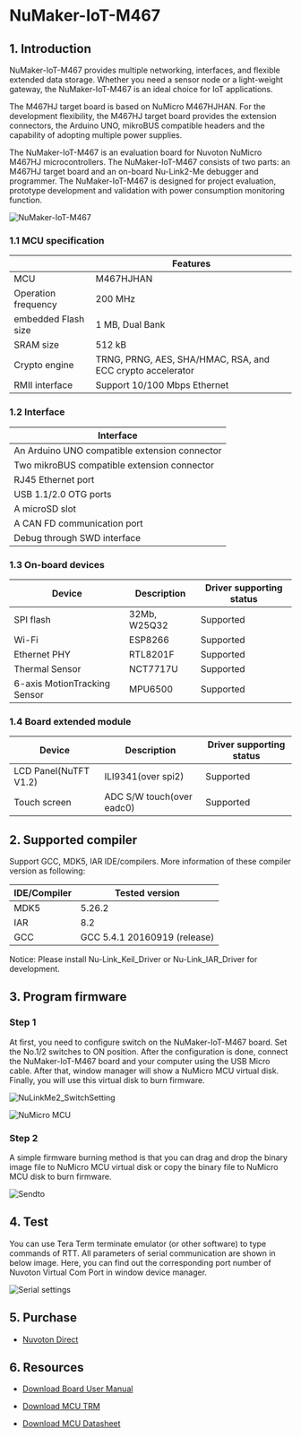 # NuMaker-IoT-M467

## 1. Introduction

NuMaker-IoT-M467 provides multiple networking, interfaces, and flexible extended data storage. Whether you need a sensor node or a light-weight gateway, the NuMaker-IoT-M467 is an ideal choice for IoT applications.

The M467HJ target board is based on NuMicro M467HJHAN. For the development flexibility, the M467HJ target board provides the extension connectors, the Arduino UNO, mikroBUS compatible headers and the capability of adopting multiple power supplies.

The NuMaker-IoT-M467 is an evaluation board for Nuvoton NuMicro M467HJ microcontrollers. The NuMaker-IoT-M467 consists of two parts: an M467HJ target board and an on-board Nu-Link2-Me debugger and programmer. The NuMaker-IoT-M467 is designed for project evaluation, prototype development and validation with power consumption monitoring function.

![NuMaker-IoT-M467](./figures/NuMaker-IoT-M467-V1_F.png)

### 1.1 MCU specification

|  | Features |
| -- | -- |
| MCU | M467HJHAN |
| Operation frequency | 200 MHz |
| embedded Flash size | 1 MB, Dual Bank |
| SRAM size | 512 kB |
| Crypto engine |  TRNG, PRNG, AES, SHA/HMAC, RSA, and ECC crypto accelerator |
| RMII interface | Support 10/100 Mbps Ethernet |

### 1.2 Interface

| Interface |
| -- |
| An Arduino UNO compatible extension connector |
| Two mikroBUS compatible extension connector |
| RJ45 Ethernet port |
| USB 1.1/2.0 OTG ports |
| A microSD slot |
| A CAN FD communication port |
| Debug through SWD interface |

### 1.3 On-board devices

| Device | Description | Driver supporting status |
| -- | -- | -- |
| SPI flash | 32Mb, W25Q32 | Supported |
| Wi-Fi | ESP8266 | Supported |
| Ethernet PHY | RTL8201F | Supported |
| Thermal Sensor | NCT7717U | Supported |
| 6-axis MotionTracking Sensor | MPU6500 | Supported |

### 1.4 Board extended module

| Device | Description | Driver supporting status |
| -- | -- | -- |
| LCD Panel(NuTFT V1.2) | ILI9341(over spi2) | Supported |
| Touch screen | ADC S/W touch(over eadc0) | Supported |

## 2. Supported compiler

Support GCC, MDK5, IAR IDE/compilers. More information of these compiler version as following:

| IDE/Compiler  | Tested version            |
| ---------- | ---------------------------- |
| MDK5       | 5.26.2                       |
| IAR        | 8.2                          |
| GCC        | GCC 5.4.1 20160919 (release) |

Notice: Please install Nu-Link_Keil_Driver or Nu-Link_IAR_Driver for development.

## 3. Program firmware

### Step 1

At first, you need to configure switch on the NuMaker-IoT-M467 board. Set the No.1/2 switches to ON position. After the configuration is done, connect the NuMaker-IoT-M467 board and your computer using the USB Micro cable. After that, window manager will show a NuMicro MCU virtual disk. Finally, you will use this virtual disk to burn firmware.

![NuLinkMe2_SwitchSetting](./figures/NuLinkMe_SwitchSetting.png)

![NuMicro MCU](./figures/NuMicro_MCU_Disk.png)

### Step 2

A simple firmware burning method is that you can drag and drop the binary image file to NuMicro MCU virtual disk or copy the binary file to NuMicro MCU disk to burn firmware.

![Sendto](./figures/Sendto.png)

## 4. Test

You can use Tera Term terminate emulator (or other software) to type commands of RTT. All parameters of serial communication are shown in below image. Here, you can find out the corresponding port number of Nuvoton Virtual Com Port in window device manager.

![Serial settings](./figures/SerialSetting.png)

## 5. Purchase

* [Nuvoton Direct][1]

## 6. Resources

* [Download Board User Manual][2]
* [Download MCU TRM][3]
* [Download MCU Datasheet][4]

  [1]: https://direct.nuvoton.com/en/numaker-iot-m467
  [2]: https://Coming_soon
  [3]: https://www.nuvoton.com/resource-download.jsp?tp_GUID=DA05-M460
  [4]: https://www.nuvoton.com/resource-download.jsp?tp_GUID=DA00-M460
